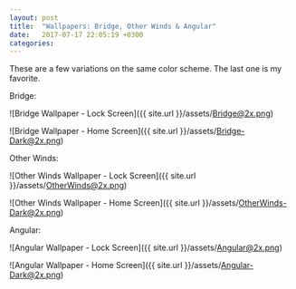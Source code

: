 ```yaml
---
layout: post
title:  "Wallpapers: Bridge, Other Winds & Angular"
date:   2017-07-17 22:05:19 +0300
categories:
---
```


These are a few variations on the same color scheme. The last one is my favorite.

Bridge:

![Bridge Wallpaper - Lock Screen]({{ site.url }}/assets/Bridge@2x.png)

![Bridge Wallpaper - Home Screen]({{ site.url }}/assets/Bridge-Dark@2x.png)

Other Winds:

![Other Winds Wallpaper - Lock Screen]({{ site.url }}/assets/OtherWinds@2x.png)

![Other Winds Wallpaper - Home Screen]({{ site.url }}/assets/OtherWinds-Dark@2x.png)

Angular:

![Angular Wallpaper - Lock Screen]({{ site.url }}/assets/Angular@2x.png)

![Angular Wallpaper - Home Screen]({{ site.url }}/assets/Angular-Dark@2x.png)
